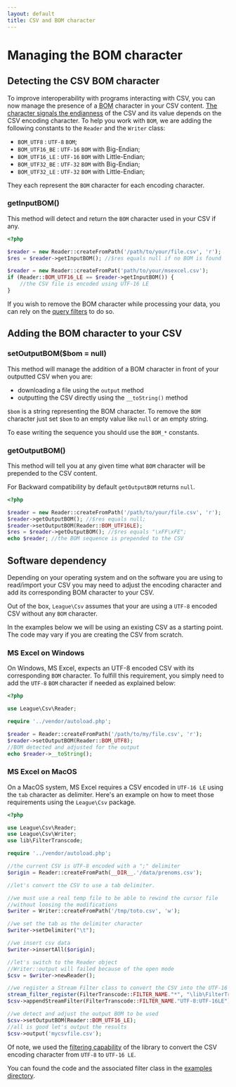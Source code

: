 ```yaml
---
layout: default
title: CSV and BOM character
---
```


# Managing the BOM character

## Detecting the CSV BOM character

To improve interoperability with programs interacting with CSV, you can now manage the presence of a <abbr title="Byte Order Mark">BOM</abbr> character in your CSV content. <a href="http://en.wikipedia.org/wiki/Endianness" target="_blank">The character signals the endianness</a> of the CSV and its value depends on the CSV encoding character. To help you work with `BOM`, we are adding the following constants to the `Reader` and the `Writer` class:

- `BOM_UTF8` : `UTF-8` `BOM`;
- `BOM_UTF16_BE` : `UTF-16` `BOM` with Big-Endian;
- `BOM_UTF16_LE` : `UTF-16` `BOM` with Little-Endian;
- `BOM_UTF32_BE` : `UTF-32` `BOM` with Big-Endian;
- `BOM_UTF32_LE` : `UTF-32` `BOM` with Little-Endian;

They each represent the `BOM` character for each encoding character.

### getInputBOM()

This method will detect and return the `BOM` character used in your CSV if any.

```php
<?php

$reader = new Reader::createFromPath('/path/to/your/file.csv', 'r');
$res = $reader->getInputBOM(); //$res equals null if no BOM is found

$reader = new Reader::createFromPat('path/to/your/msexcel.csv');
if (Reader::BOM_UTF16_LE == $reader->getInputBOM()) {
    //the CSV file is encoded using UTF-16 LE
}
```

If you wish to remove the BOM character while processing your data, you can rely on the [query filters](/7.0/query-filtering/#stripbomstatus) to do so.

## Adding the BOM character to your CSV

### setOutputBOM($bom = null)

This method will manage the addition of a BOM character in front of your outputted CSV when you are:

- downloading a file using the `output` method
- outputting the CSV directly using the `__toString()` method

`$bom` is a string representing the BOM character. To remove the `BOM` character just set `$bom` to an empty value like `null` or an empty string.

<p class="message-info">To ease writing the sequence you should use the <code>BOM_*</code> constants.</p>

### getOutputBOM()

This method will tell you at any given time what `BOM` character will be prepended to the CSV content.

<p class="message-info">For Backward compatibility by default <code>getOutputBOM</code> returns <code>null</code>.</p>

```php
<?php

$reader = new Reader::createFromPath('/path/to/your/file.csv', 'r');
$reader->getOutputBOM(); //$res equals null;
$reader->setOutputBOM(Reader::BOM_UTF16LE);
$res = $reader->getOutputBOM(); //$res equals "\xFF\xFE";
echo $reader; //the BOM sequence is prepended to the CSV
```

## Software dependency

Depending on your operating system and on the software you are using to read/import your CSV you may need to adjust the encoding character and add its corresponding BOM character to your CSV.

<p class="message-warning">Out of the box, <code>League\Csv</code> assumes that your are using a <code>UTF-8</code> encoded CSV without any <code>BOM</code> character.</p>

In the examples below we will be using an existing CSV as a starting point. The code may vary if you are creating the CSV from scratch.

### MS Excel on Windows

On Windows, MS Excel, expects an UTF-8 encoded CSV with its corresponding `BOM` character. To fulfill this requirement, you simply need to add the `UTF-8` `BOM` character if needed as explained below:

```php
<?php

use League\Csv\Reader;

require '../vendor/autoload.php';

$reader = Reader::createFromPath('/path/to/my/file.csv', 'r');
$reader->setOutputBOM(Reader::BOM_UTF8);
//BOM detected and adjusted for the output
echo $reader->__toString();

```

### MS Excel on MacOS

On a MacOS system, MS Excel requires a CSV encoded in `UTF-16 LE` using the `tab` character as delimiter. Here's an example on how to meet those requirements using the `League\Csv` package.

```php
<?php

use League\Csv\Reader;
use League\Csv\Writer;
use lib\FilterTranscode;

require '../vendor/autoload.php';

//the current CSV is UTF-8 encoded with a ";" delimiter
$origin = Reader::createFromPath(__DIR__.'/data/prenoms.csv');

//let's convert the CSV to use a tab delimiter.

//we must use a real temp file to be able to rewind the cursor file
//without loosing the modifications
$writer = Writer::createFromPath('/tmp/toto.csv', 'w');

//we set the tab as the delimiter character
$writer->setDelimiter("\t");

//we insert csv data
$writer->insertAll($origin);

//let's switch to the Reader object
//Writer::output will failed because of the open mode
$csv = $writer->newReader();

//we register a Stream Filter class to convert the CSV into the UTF-16 LE
stream_filter_register(FilterTranscode::FILTER_NAME."*", "\lib\FilterTranscode");
$csv->appendStreamFilter(FilterTranscode::FILTER_NAME."UTF-8:UTF-16LE");

//we detect and adjust the output BOM to be used
$csv->setOutputBOM(Reader::BOM_UTF16_LE);
//all is good let's output the results
$csv->output('mycsvfile.csv');
```

Of note, we used the [filtering capability](/7.0/filtering) of the library to convert the CSV encoding character from `UTF-8` to `UTF-16 LE`.

You can found the code and the associated filter class in the [examples directory](https://github.com/thephpleague/csv/tree/master/examples).
